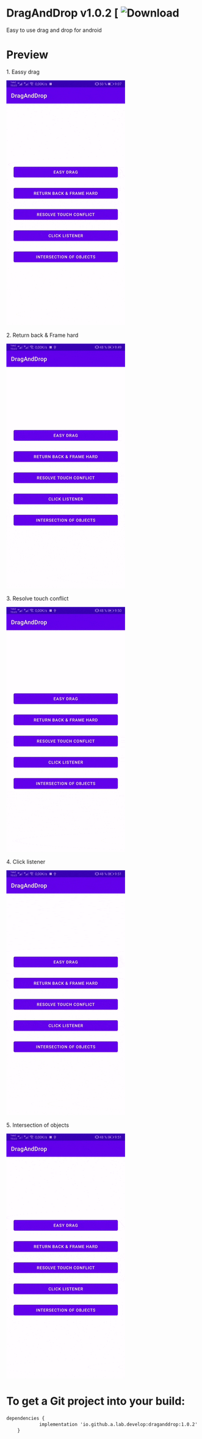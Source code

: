 # DragAndDrop v1.0.2 [ ![Download](https://api.bintray.com/packages/winged90/maven/draganddrop/images/download.svg?version=1.0.2)
Easy to use drag and drop for android
# Preview
1\. Eassy drag

![easy_drag](./app/assets/gif/easy_drag.gif)

2\. Return back & Frame hard

![easy_drag](./app/assets/gif/return_back_and_frame_hard.gif)

3\. Resolve touch conflict

![easy_drag](./app/assets/gif/touch_conflict.gif)

4\. Click listener

![easy_drag](./app/assets/gif/click_listener.gif)

5\. Intersection of objects

![easy_drag](./app/assets/gif/intersection_objects.gif)

# To get a Git project into your build:

```
dependencies {
	        implementation 'io.github.a.lab.develop:draganddrop:1.0.2'
	}
```
